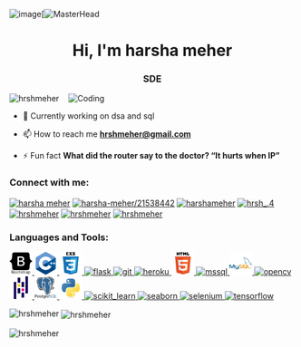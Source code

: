 ![image](https://github.com/hrshmeher/hrshmeher/assets/113636677/0aa772eb-c8dc-44c0-b2e3-7f9ca3e6c804)[![MasterHead](![image](https://github.com/hrshmeher/hrshmeher/assets/113636677/302f52a2-2c3a-4ad0-9466-f5c7a2e2a03e)
)
<h1 align="center">Hi, I'm harsha meher</h1>
<h3 align="center">SDE</h3>
<img align="right" alt="Coding" width="400" src="https://images.squarespace-cdn.com/content/v1/55ed989ee4b0c7f115ddc924/1541600620919-VEI2IOYGNT2WJXA2W4A0/analytics.gif">

<p align="left"> <img src="https://komarev.com/ghpvc/?username=hrshmeher&label=Profile%20views&color=0e75b6&style=flat" alt="hrshmeher" /> </p>

- 🌱 Currently working on dsa and sql

- 📫 How to reach me **hrshmeher@gmail.com**

- ⚡ Fun fact **What did the router say to the doctor? “It hurts when IP”**

<h3 align="left">Connect with me:</h3>
<p align="left">
<a href="https://linkedin.com/in/harsha meher" target="blank"><img align="center" src="https://raw.githubusercontent.com/rahuldkjain/github-profile-readme-generator/master/src/images/icons/Social/linked-in-alt.svg" alt="harsha meher" height="30" width="40" /></a>
<a href="https://stackoverflow.com/users/harsha-meher/21538442" target="blank"><img align="center" src="https://raw.githubusercontent.com/rahuldkjain/github-profile-readme-generator/master/src/images/icons/Social/stack-overflow.svg" alt="harsha-meher/21538442" height="30" width="40" /></a>
<a href="https://kaggle.com/harshameher" target="blank"><img align="center" src="https://raw.githubusercontent.com/rahuldkjain/github-profile-readme-generator/master/src/images/icons/Social/kaggle.svg" alt="harshameher" height="30" width="40" /></a>
<a href="https://instagram.com/hrsh_.4" target="blank"><img align="center" src="https://raw.githubusercontent.com/rahuldkjain/github-profile-readme-generator/master/src/images/icons/Social/instagram.svg" alt="hrsh_.4" height="30" width="40" /></a>
<a href="https://www.codechef.com/users/hrshmeher" target="blank"><img align="center" src="https://cdn.jsdelivr.net/npm/simple-icons@3.1.0/icons/codechef.svg" alt="hrshmeher" height="30" width="40" /></a>
<a href="https://www.hackerrank.com/hrshmeher" target="blank"><img align="center" src="https://raw.githubusercontent.com/rahuldkjain/github-profile-readme-generator/master/src/images/icons/Social/hackerrank.svg" alt="hrshmeher" height="30" width="40" /></a>
<a href="https://www.leetcode.com/hrshmeher" target="blank"><img align="center" src="https://raw.githubusercontent.com/rahuldkjain/github-profile-readme-generator/master/src/images/icons/Social/leet-code.svg" alt="hrshmeher" height="30" width="40" /></a>
</p>

<h3 align="left">Languages and Tools:</h3>
<p align="left"> <a href="https://getbootstrap.com" target="_blank" rel="noreferrer"> <img src="https://raw.githubusercontent.com/devicons/devicon/master/icons/bootstrap/bootstrap-plain-wordmark.svg" alt="bootstrap" width="40" height="40"/> </a> <a href="https://www.w3schools.com/cpp/" target="_blank" rel="noreferrer"> <img src="https://raw.githubusercontent.com/devicons/devicon/master/icons/cplusplus/cplusplus-original.svg" alt="cplusplus" width="40" height="40"/> </a> <a href="https://www.w3schools.com/css/" target="_blank" rel="noreferrer"> <img src="https://raw.githubusercontent.com/devicons/devicon/master/icons/css3/css3-original-wordmark.svg" alt="css3" width="40" height="40"/> </a> <a href="https://flask.palletsprojects.com/" target="_blank" rel="noreferrer"> <img src="https://www.vectorlogo.zone/logos/pocoo_flask/pocoo_flask-icon.svg" alt="flask" width="40" height="40"/> </a> <a href="https://git-scm.com/" target="_blank" rel="noreferrer"> <img src="https://www.vectorlogo.zone/logos/git-scm/git-scm-icon.svg" alt="git" width="40" height="40"/> </a> <a href="https://heroku.com" target="_blank" rel="noreferrer"> <img src="https://www.vectorlogo.zone/logos/heroku/heroku-icon.svg" alt="heroku" width="40" height="40"/> </a> <a href="https://www.w3.org/html/" target="_blank" rel="noreferrer"> <img src="https://raw.githubusercontent.com/devicons/devicon/master/icons/html5/html5-original-wordmark.svg" alt="html5" width="40" height="40"/> </a> <a href="https://www.microsoft.com/en-us/sql-server" target="_blank" rel="noreferrer"> <img src="https://www.svgrepo.com/show/303229/microsoft-sql-server-logo.svg" alt="mssql" width="40" height="40"/> </a> <a href="https://www.mysql.com/" target="_blank" rel="noreferrer"> <img src="https://raw.githubusercontent.com/devicons/devicon/master/icons/mysql/mysql-original-wordmark.svg" alt="mysql" width="40" height="40"/> </a> <a href="https://opencv.org/" target="_blank" rel="noreferrer"> <img src="https://www.vectorlogo.zone/logos/opencv/opencv-icon.svg" alt="opencv" width="40" height="40"/> </a> <a href="https://pandas.pydata.org/" target="_blank" rel="noreferrer"> <img src="https://raw.githubusercontent.com/devicons/devicon/2ae2a900d2f041da66e950e4d48052658d850630/icons/pandas/pandas-original.svg" alt="pandas" width="40" height="40"/> </a> <a href="https://www.postgresql.org" target="_blank" rel="noreferrer"> <img src="https://raw.githubusercontent.com/devicons/devicon/master/icons/postgresql/postgresql-original-wordmark.svg" alt="postgresql" width="40" height="40"/> </a> <a href="https://www.python.org" target="_blank" rel="noreferrer"> <img src="https://raw.githubusercontent.com/devicons/devicon/master/icons/python/python-original.svg" alt="python" width="40" height="40"/> </a> <a href="https://scikit-learn.org/" target="_blank" rel="noreferrer"> <img src="https://upload.wikimedia.org/wikipedia/commons/0/05/Scikit_learn_logo_small.svg" alt="scikit_learn" width="40" height="40"/> </a> <a href="https://seaborn.pydata.org/" target="_blank" rel="noreferrer"> <img src="https://seaborn.pydata.org/_images/logo-mark-lightbg.svg" alt="seaborn" width="40" height="40"/> </a> <a href="https://www.selenium.dev" target="_blank" rel="noreferrer"> <img src="https://raw.githubusercontent.com/detain/svg-logos/780f25886640cef088af994181646db2f6b1a3f8/svg/selenium-logo.svg" alt="selenium" width="40" height="40"/> </a> <a href="https://www.tensorflow.org" target="_blank" rel="noreferrer"> <img src="https://www.vectorlogo.zone/logos/tensorflow/tensorflow-icon.svg" alt="tensorflow" width="40" height="40"/> </a> </p>

<p><img align="left" src="https://github-readme-stats.vercel.app/api/top-langs?username=hrshmeher&show_icons=true&locale=en&layout=compact" alt="hrshmeher" /></p>

<p>&nbsp;<img align="center" src="https://github-readme-stats.vercel.app/api?username=hrshmeher&show_icons=true&locale=en" alt="hrshmeher" /></p>

<p><img align="center" src="https://github-readme-streak-stats.herokuapp.com/?user=hrshmeher&" alt="hrshmeher" /></p>
